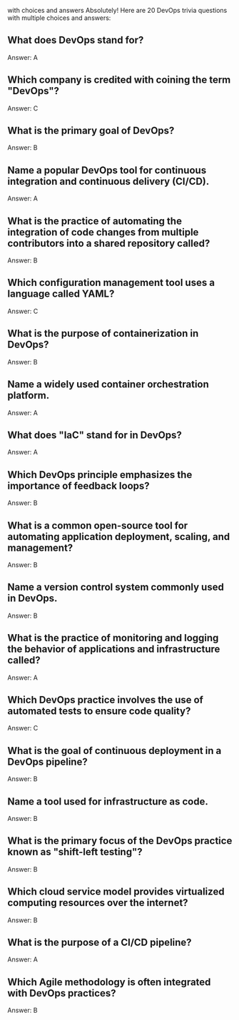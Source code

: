 with choices and answers
Absolutely! Here are 20 DevOps trivia questions with multiple choices and answers:

## What does DevOps stand for?

Answer: A

## Which company is credited with coining the term "DevOps"?

Answer: C

## What is the primary goal of DevOps?

Answer: B

## Name a popular DevOps tool for continuous integration and continuous delivery (CI/CD).

Answer: A

## What is the practice of automating the integration of code changes from multiple contributors into a shared repository called?

Answer: B

## Which configuration management tool uses a language called YAML?

Answer: C

## What is the purpose of containerization in DevOps?

Answer: B

## Name a widely used container orchestration platform.

Answer: A

## What does "IaC" stand for in DevOps?

Answer: A

## Which DevOps principle emphasizes the importance of feedback loops?

Answer: B

## What is a common open-source tool for automating application deployment, scaling, and management?

Answer: B

## Name a version control system commonly used in DevOps.

Answer: B

## What is the practice of monitoring and logging the behavior of applications and infrastructure called?

Answer: A

## Which DevOps practice involves the use of automated tests to ensure code quality?

Answer: C

## What is the goal of continuous deployment in a DevOps pipeline?

Answer: B

## Name a tool used for infrastructure as code.

Answer: B

## What is the primary focus of the DevOps practice known as "shift-left testing"?

Answer: B

## Which cloud service model provides virtualized computing resources over the internet?

Answer: B

## What is the purpose of a CI/CD pipeline?

Answer: A

## Which Agile methodology is often integrated with DevOps practices?

Answer: B

